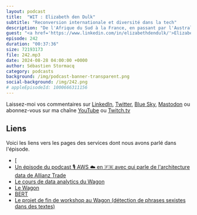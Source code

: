 ```yaml
---
layout: podcast
title:  "WIT : Elizabeth den Dulk"
subtitle: "Reconversion internationale et diversité dans la tech"
description: "De l'Afrique du Sud à la France, en passant par l'Australie, Elizabeth den Dulk a un parcours aussi riche que varié. Après des études en marketing, elle a décidé de se réinventer dans le monde passionnant de la data. Au cours de son parcours, elle a eu l'opportunité de travailler dans des environnements culturels et professionnels très différents. ‍ Aujourd'hui, en tant que Sales Engineer chez Snowflake, elle partage avec nous son expérience unique et nous livre ses réflexions sur la diversité et l'inclusion dans le secteur technologique.   'Considérez les personnes pour l'expérience qu'elles apportent et non leur genre ou identité sexuelle.'  Écoutez ce nouvel épisode inspirant et découvrez comment Elizabeth a su s'adapter et réussir dans un secteur en constante évolution."
guest: "<a href='https://www.linkedin.com/in/elizabethdendulk/'>Elizabeth den Dulk</a>, Sales engineer, SnowFlake"
episode: 242
duration: "00:37:36" 
size: 72193173
file: 242.mp3
date: 2024-08-28 04:00:00 +0000
author: Sébastien Stormacq
category: podcasts
background: /img/podcast-banner-transparent.png
social-background: /img/242.png
# appleEpisodeId: 1000666311156
---
```


Laissez-moi vos commentaires sur [LinkedIn](https://www.linkedin.com/in/sebastienstormacq/), [Twitter](https://twitter.com/sebsto), [Blue Sky](https://bsky.app/profile/sebsto.bsky.social), [Mastodon](https://awscommunity.social/@sebsto) ou abonnez-vous sur ma chaîne [YouTube](https://www.youtube.com/sebsto) ou [Twitch.tv](https://www.twitch.tv/sebAWS)

## Liens

Voici les liens vers les pages des services dont nous avons parlé dans l'épisode.

- [
- [Un épisode du podcast 🎙️ AWS ☁️ en 🇫🇷 avec qui parle de l'architecture data de Allianz Trade](https://francais.podcast.go-aws.com/web/podcasts/episode_225/index.html)
- [Le cours de data analytics du Wagon](https://www.lewagon.com/data-analytics-course)
- [Le Wagon](https://www.lewagon.com/)
- [BERT](https://en.wikipedia.org/wiki/BERT_(language_model))
- [Le projet de fin de workshop au Wagon (détection de phrases sexistes dans des textes)](https://youre-not-sexist.streamlit.app/)